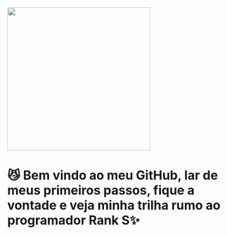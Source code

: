 <img src = "tenor (1).gif" width = "325px" position = "rigth">

# 😼 Bem vindo ao meu GitHub, lar de meus primeiros passos, fique a vontade e veja minha trilha rumo ao programador Rank S✨
